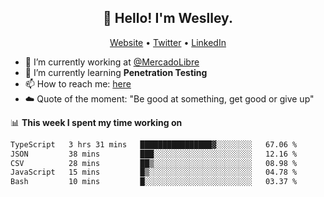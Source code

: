 <h2 align="center">👋 Hello! I'm Weslley.</h2>
<p align="center">
  <a href="http://weslleyneri.com.br">Website</a> •
  <a href="https://twitter.com/Weslley_Neri">Twitter</a> •
  <a href="https://www.linkedin.com/in/weslley-neri-3658908b">LinkedIn</a>
</p>


- 🔭 I’m currently working at [@MercadoLibre](https://github.com/mercadolibre)
- 🌱 I’m currently learning **Penetration Testing**
- 📫 How to reach me: [here](mailto:weslley39@gmail.com)
- ☁️ Quote of the moment: "Be good at something, get good or give up"

📊 **This week I spent my time working on**
<!--START_SECTION:waka-->

```txt
TypeScript   3 hrs 31 mins   ████████████████▓░░░░░░░░   67.06 %
JSON         38 mins         ███░░░░░░░░░░░░░░░░░░░░░░   12.16 %
CSV          28 mins         ██▒░░░░░░░░░░░░░░░░░░░░░░   08.98 %
JavaScript   15 mins         █▒░░░░░░░░░░░░░░░░░░░░░░░   04.78 %
Bash         10 mins         █░░░░░░░░░░░░░░░░░░░░░░░░   03.37 %
```

<!--END_SECTION:waka-->

<!-- Inspired by https://github.com/gruselhaus/gruselhaus -->